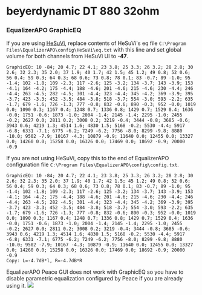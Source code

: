 # beyerdynamic DT 880 32ohm
### EqualizerAPO GraphicEQ
If you are using [HeSuVi](https://sourceforge.net/projects/hesuvi/), replace contents of HeSuVi's eq file `C:\Program Files\EqualizerAPO\config\HeSuVi\eq.txt` with this line and set global volume for both channels from HeSuVi UI to **-47**.
```
GraphicEQ: 10 -84; 20 4.7; 22 4.1; 23 3.8; 25 3.3; 26 3.2; 28 2.8; 30 2.6; 32 2.3; 35 2.0; 37 1.9; 40 1.7; 42 1.5; 45 1.2; 49 0.8; 52 0.6; 56 0.4; 59 0.3; 64 0.3; 68 0.6; 73 0.8; 78 0.1; 83 -0.7; 89 -1.0; 95 -1.4; 102 -1.8; 109 -2.3; 117 -2.6; 125 -3.2; 134 -3.7; 143 -3.9; 153 -4.1; 164 -4.2; 175 -4.4; 188 -4.6; 201 -4.6; 215 -4.6; 230 -4.4; 246 -4.4; 263 -4.5; 282 -4.5; 301 -4.4; 323 -4.4; 345 -4.2; 369 -3.9; 395 -3.7; 423 -3.3; 452 -3.5; 484 -3.8; 518 -3.7; 554 -3.0; 593 -2.2; 635 -1.7; 679 -1.6; 726 -1.3; 777 -0.8; 832 -0.6; 890 -0.3; 952 -0.0; 1019 0.0; 1090 0.3; 1167 0.4; 1248 0.7; 1336 0.8; 1429 0.7; 1529 0.4; 1636 -0.0; 1751 -0.6; 1873 -1.0; 2004 -1.4; 2145 -1.4; 2295 -1.0; 2455 -0.2; 2627 0.0; 2811 0.2; 3008 0.2; 3219 -0.4; 3444 -0.8; 3685 -0.6; 3943 0.6; 4219 1.3; 4514 1.6; 4830 1.5; 5168 -0.2; 5530 -4.4; 5917 -6.8; 6331 -7.1; 6775 -6.2; 7249 -6.2; 7756 -8.0; 8299 -9.8; 8880 -10.0; 9502 -7.9; 10167 -4.3; 10879 -0.9; 11640 0.0; 12455 0.0; 13327 0.0; 14260 0.0; 15258 0.0; 16326 0.0; 17469 0.0; 18692 -0.9; 20000 -0.9
```
If you are not using HeSuVi, copy this to the end of EqualizerAPO configuration file `C:\Program Files\EqualizerAPO\config\config.txt`.
```
GraphicEQ: 10 -84; 20 4.7; 22 4.1; 23 3.8; 25 3.3; 26 3.2; 28 2.8; 30 2.6; 32 2.3; 35 2.0; 37 1.9; 40 1.7; 42 1.5; 45 1.2; 49 0.8; 52 0.6; 56 0.4; 59 0.3; 64 0.3; 68 0.6; 73 0.8; 78 0.1; 83 -0.7; 89 -1.0; 95 -1.4; 102 -1.8; 109 -2.3; 117 -2.6; 125 -3.2; 134 -3.7; 143 -3.9; 153 -4.1; 164 -4.2; 175 -4.4; 188 -4.6; 201 -4.6; 215 -4.6; 230 -4.4; 246 -4.4; 263 -4.5; 282 -4.5; 301 -4.4; 323 -4.4; 345 -4.2; 369 -3.9; 395 -3.7; 423 -3.3; 452 -3.5; 484 -3.8; 518 -3.7; 554 -3.0; 593 -2.2; 635 -1.7; 679 -1.6; 726 -1.3; 777 -0.8; 832 -0.6; 890 -0.3; 952 -0.0; 1019 0.0; 1090 0.3; 1167 0.4; 1248 0.7; 1336 0.8; 1429 0.7; 1529 0.4; 1636 -0.0; 1751 -0.6; 1873 -1.0; 2004 -1.4; 2145 -1.4; 2295 -1.0; 2455 -0.2; 2627 0.0; 2811 0.2; 3008 0.2; 3219 -0.4; 3444 -0.8; 3685 -0.6; 3943 0.6; 4219 1.3; 4514 1.6; 4830 1.5; 5168 -0.2; 5530 -4.4; 5917 -6.8; 6331 -7.1; 6775 -6.2; 7249 -6.2; 7756 -8.0; 8299 -9.8; 8880 -10.0; 9502 -7.9; 10167 -4.3; 10879 -0.9; 11640 0.0; 12455 0.0; 13327 0.0; 14260 0.0; 15258 0.0; 16326 0.0; 17469 0.0; 18692 -0.9; 20000 -0.9
Copy: L=-4.7dB*l, R=-4.7dB*R
```
EqualizerAPO Peace GUI does not work with GraphicEQ so you have to disable parametric equalization configured by Peace if you are already using it.
![](https://raw.githubusercontent.com/jaakkopasanen/AutoEq/master/results/Innerfidelity%202017/headphoncecom/onear/beyerdynamic%20DT%20880%2032ohm/beyerdynamic%20DT%20880%2032ohm.png)
